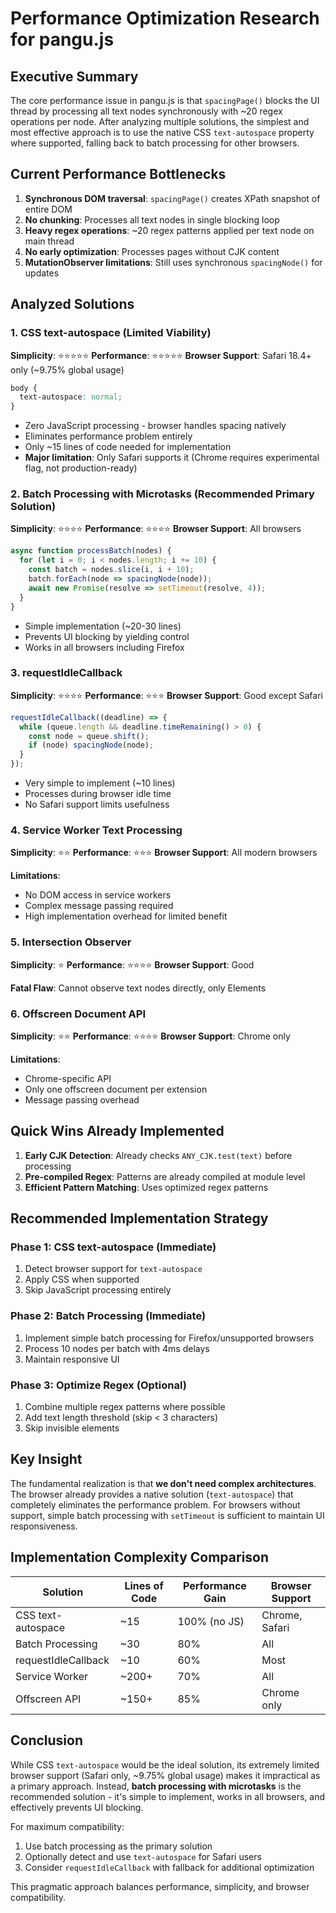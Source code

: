 # Performance Optimization Research for pangu.js

## Executive Summary

The core performance issue in pangu.js is that `spacingPage()` blocks the UI thread by processing all text nodes synchronously with ~20 regex operations per node. After analyzing multiple solutions, the simplest and most effective approach is to use the native CSS `text-autospace` property where supported, falling back to batch processing for other browsers.

## Current Performance Bottlenecks

1. **Synchronous DOM traversal**: `spacingPage()` creates XPath snapshot of entire DOM
2. **No chunking**: Processes all text nodes in single blocking loop
3. **Heavy regex operations**: ~20 regex patterns applied per text node on main thread
4. **No early optimization**: Processes pages without CJK content
5. **MutationObserver limitations**: Still uses synchronous `spacingNode()` for updates

## Analyzed Solutions

### 1. CSS text-autospace (Limited Viability)

**Simplicity**: ⭐⭐⭐⭐⭐
**Performance**: ⭐⭐⭐⭐⭐
**Browser Support**: Safari 18.4+ only (~9.75% global usage)

```css
body {
  text-autospace: normal;
}
```

- Zero JavaScript processing - browser handles spacing natively
- Eliminates performance problem entirely
- Only ~15 lines of code needed for implementation
- **Major limitation**: Only Safari supports it (Chrome requires experimental flag, not production-ready)

### 2. Batch Processing with Microtasks (Recommended Primary Solution)

**Simplicity**: ⭐⭐⭐⭐
**Performance**: ⭐⭐⭐⭐
**Browser Support**: All browsers

```javascript
async function processBatch(nodes) {
  for (let i = 0; i < nodes.length; i += 10) {
    const batch = nodes.slice(i, i + 10);
    batch.forEach(node => spacingNode(node));
    await new Promise(resolve => setTimeout(resolve, 4));
  }
}
```

- Simple implementation (~20-30 lines)
- Prevents UI blocking by yielding control
- Works in all browsers including Firefox

### 3. requestIdleCallback

**Simplicity**: ⭐⭐⭐⭐
**Performance**: ⭐⭐⭐
**Browser Support**: Good except Safari

```javascript
requestIdleCallback((deadline) => {
  while (queue.length && deadline.timeRemaining() > 0) {
    const node = queue.shift();
    if (node) spacingNode(node);
  }
});
```

- Very simple to implement (~10 lines)
- Processes during browser idle time
- No Safari support limits usefulness

### 4. Service Worker Text Processing

**Simplicity**: ⭐⭐
**Performance**: ⭐⭐⭐
**Browser Support**: All modern browsers

**Limitations**:
- No DOM access in service workers
- Complex message passing required
- High implementation overhead for limited benefit

### 5. Intersection Observer

**Simplicity**: ⭐
**Performance**: ⭐⭐⭐⭐
**Browser Support**: Good

**Fatal Flaw**: Cannot observe text nodes directly, only Elements

### 6. Offscreen Document API

**Simplicity**: ⭐⭐
**Performance**: ⭐⭐⭐⭐
**Browser Support**: Chrome only

**Limitations**:
- Chrome-specific API
- Only one offscreen document per extension
- Message passing overhead

## Quick Wins Already Implemented

1. **Early CJK Detection**: Already checks `ANY_CJK.test(text)` before processing
2. **Pre-compiled Regex**: Patterns are already compiled at module level
3. **Efficient Pattern Matching**: Uses optimized regex patterns

## Recommended Implementation Strategy

### Phase 1: CSS text-autospace (Immediate)
1. Detect browser support for `text-autospace`
2. Apply CSS when supported
3. Skip JavaScript processing entirely

### Phase 2: Batch Processing (Immediate)
1. Implement simple batch processing for Firefox/unsupported browsers
2. Process 10 nodes per batch with 4ms delays
3. Maintain responsive UI

### Phase 3: Optimize Regex (Optional)
1. Combine multiple regex patterns where possible
2. Add text length threshold (skip < 3 characters)
3. Skip invisible elements

## Key Insight

The fundamental realization is that **we don't need complex architectures**. The browser already provides a native solution (`text-autospace`) that completely eliminates the performance problem. For browsers without support, simple batch processing with `setTimeout` is sufficient to maintain UI responsiveness.

## Implementation Complexity Comparison

| Solution | Lines of Code | Performance Gain | Browser Support |
|----------|--------------|------------------|-----------------|
| CSS text-autospace | ~15 | 100% (no JS) | Chrome, Safari |
| Batch Processing | ~30 | 80% | All |
| requestIdleCallback | ~10 | 60% | Most |
| Service Worker | ~200+ | 70% | All |
| Offscreen API | ~150+ | 85% | Chrome only |

## Conclusion

While CSS `text-autospace` would be the ideal solution, its extremely limited browser support (Safari only, ~9.75% global usage) makes it impractical as a primary approach. Instead, **batch processing with microtasks** is the recommended solution - it's simple to implement, works in all browsers, and effectively prevents UI blocking. 

For maximum compatibility:
1. Use batch processing as the primary solution
2. Optionally detect and use `text-autospace` for Safari users
3. Consider `requestIdleCallback` with fallback for additional optimization

This pragmatic approach balances performance, simplicity, and browser compatibility.